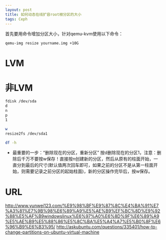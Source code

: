 ```yaml
---
layout: post
title: 如何动态在线扩容root根分区的大小
tags: Ceph
---
```



首先要用命令增加分区大小，针对qemu-kvm使用以下命令：
```sh
qemu-img resize yourname.img +10G 
```
# LVM #

# 非LVM #
```sh
fdisk /dev/sda
d
n
p
1

w
resize2fs /dev/sda1

df -h
```
- 最重要的一步：“删除现在的分区，重新分区”
按d删除现在的分区1，注意：删除后千万不要按w保存！直接按n创建新的分区，然后从原有的柱面开始，一直分到最后的尺寸(默认值两次回车即可，如果之前的分区不是从第一柱面开始，则需要记录之前分区的起始柱面)，新的分区操作完毕后，按w保存。

# URL #
http://www.yunwei123.com/%E9%98%BF%E9%87%8C%E4%BA%91%E7%A3%81%E7%9B%98%E6%89%A9%E5%AE%B9%EF%BC%8D%E9%92%88%E5%AF%B9windowslinux%E6%97%A0%E6%8D%9F%E6%89%A9%E5%AE%B9%E5%88%86%E5%8C%BA%E5%A4%A7%E5%B0%8F%E6%96%B9%E6%B3%95/
http://askubuntu.com/questions/335401/how-to-change-partitions-on-ubuntu-virtual-machine